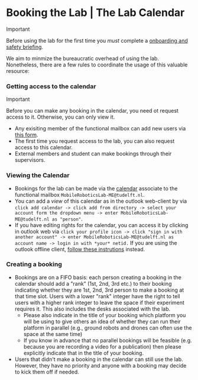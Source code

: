 # Booking the Lab | The Lab Calendar

>[!important]
> Before using the lab for the first time you *must* complete a [onboarding and safety briefing](https://github.com/cor-mobile-robotics/lab-wiki?tab=readme-ov-file#before-the-first-use).

We aim to minmize the bureaucratic overhead of using the lab.
Nonetheless, there are a few rules to coordinate the usage of this valuable resource:

### Getting access to the calendar

> [!important]
> Before you can make any booking in the calendar, you need ot request access to it. Otherwise, you can only view it.

- Any exisiting member of the functional mailbox can add new users via [this form](https://tudelft.topdesk.net/tas/public/ssp/content/serviceflow?unid=0cae47da8eea48688fbd5e39457b6ba6).
- The first time you request access to the lab, you can also request access to this calendar.
- External members and student can make bookings through their supervisors.

### Viewing the Calendar

- Bookings for the lab can be made via the [calendar](https://webmail.tudelft.nl/owa/calendar/66eb510b4fcf40fea1b38dd9f18c4448@tudelft.nl/7ea9f5de97524f1db17da15d8e6a2b6214087562071771391555/calendar.html) associate to the functional mailbox `MobileRoboticsLab-ME@tudelft.nl`.
- You can add a *view* of this calendar as in the outlook web-client by via `click add calendar -> click add from directory -> select your account form the dropdown menu -> enter MobileRoboticsLab-ME@tudelft.nl as "person"`.
- If you have editing rights for the calendar, you can access it by clicking in outlook web via `click your profile icon -> click "sign in with another account" -> enter MobileRoboticsLab-ME@tudelft.nl as account name -> login in with *your* netid.` If you are using the outlook offline client, [follow these instrutions](https://filelist.tudelft.nl/Studentenportal/Centraal/ICT/Manuals/Email/Outlook%20-%20Setup%20a%20functional%20mailbox_EN.pdf) instead.

### Creating a booking
- Bookings are on a FIFO basis: each person creating a booking in the calendar should add a "rank" (1st, 2nd, 3rd  etc.) to their booking indicating whether they are 1st, 2nd, 3rd person to make a booking at that time slot. Users with a lower "rank" integer have the right to tell users with a higher rank integer to leave the space if their experiment requires it. This also includes the desks associated with the lab.
  - Please also indicate in the title of your booking which platform you will be using to give others an idea of whether they can run their platform in parallel (e.g., ground robots and drones can often use the space at the same time)
  - If you know in advance that no parallel bookings will be feasible (e.g. because you are recording a video for a publication) then please explicitly indicate that in the title of your booking.
- Users that didn't make a booking in the calendar can still use the lab. However, they have no priority and anyone with a booking may decide to kick them off if needed.
